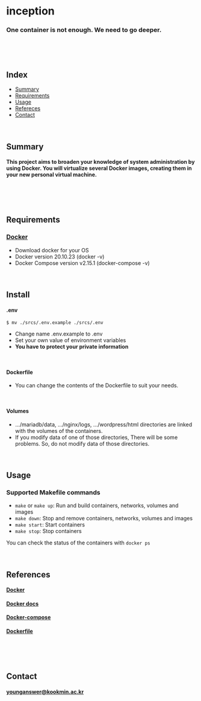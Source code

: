 # inception
### One container is not enough. We need to go deeper.
<br/><br/><br/>

## Index
* [Summary](#Summary)
* [Requirements](#Requirements)
* [Usage](#Usage)
* [Refereces](#References)
* [Contact](#Contact)
<br/><br/><br/>

## Summary
#### This project aims to broaden your knowledge of system administration by using Docker. You will virtualize several Docker images, creating them in your new personal virtual machine.
<br/><br/><br/>

## Requirements
### [Docker](https://www.docker.com)
* Download docker for your OS
* Docker version 20.10.23 (docker -v)
* Docker Compose version v2.15.1 (docker-compose -v)
<br/><br/><br/>

## Install
#### .env
	$ mv ./srcs/.env.example ./srcs/.env
* Change name .env.example to .env
* Set your own value of environment variables
* **You have to protect your private information**
<br/>

#### Dockerfile
* You can change the contents of the Dockerfile to suit your needs.
<br/>

#### Volumes
* .../mariadb/data, .../nginx/logs, .../wordpress/html directories are linked with the volumes of the containers.
* If you modify data of one of those directories, There will be some problems. So, do not modify data of those directories.
<br/><br/><br/>

## Usage
### Supported Makefile commands
* `make` or `make up`: Run and build containers, networks, volumes and images
* `make down`: Stop and remove containers, networks, volumes and images
* `make start`: Start containers
* `make stop`: Stop containers

You can check the status of the containers with `docker ps`
<br/><br/><br/>

## References
#### [Docker](https://www.docker.com)
#### [Docker docs](https://docs.docker.com)
#### [Docker-compose](https://docs.docker.com/compose/compose-file/03-compose-file/)
#### [Dockerfile](https://docs.docker.com/engine/reference/builder/)
<br/><br/><br/>

## Contact
#### younganswer@kookmin.ac.kr